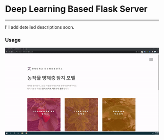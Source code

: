 # Deep Learning Based Flask Server
--------
I'll add deteiled descriptions soon.
### Usage
[![Alt text](https://github.com/Mr-TalhaIlyas/flask-server-main/blob/master/usage.gif)](https://www.youtube.com/watch?v=ycL7oE3h_m4)
